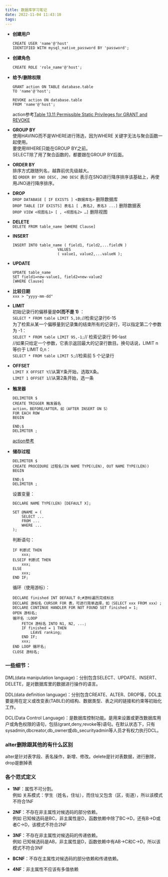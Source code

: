 ```yaml
---
title: 数据库学习笔记
date: 2022-11-04 11:43:10
tags:
---
```


- **创建用户**
    ```
    CREATE USER 'name'@'host' 
    IDENTIFIED WITH mysql_native_password BY 'password';
    ```

- **创建角色**
    ```
    CREATE ROLE 'role_name'@'host';
    ```

- **给予/删除权限**
    ```
    GRANT action ON TABLE database.table
    TO 'name'@'host';

    REVOKE action ON database.table
    FROM 'name'@'host';
    ```
    action参考[Table 13.11 Permissible Static Privileges for GRANT and REVOKE](https://dev.mysql.com/doc/refman/8.0/en/grant.html)

- **GROUP BY**  
使用HAVING而不是WHERE进行筛选，因为WHERE 关键字无法与聚合函数一起使用。  
要使用WHERE只能在GROUP BY之前。  
SELECT除了用了聚合函数的，都要跟在GROUP BY后面。

- **ORDER BY**  
排序方式跟随列名，越靠前优先级越大。  
如 `ORDER BY SNO DESC, JNO DESC` 表示在SNO进行降序排序该基础上，再使用JNO进行降序排序。

- **DROP**  
`DROP DATABASE [ IF EXISTS ] <数据库名>` 删除数据库  
`DROP TABLE [IF EXISTS] 表名1 [ ,表名2, 表名3 ...]` 删除数据表  
`DROP VIEW <视图名1> [ , <视图名2> …]` 删除视图 

- **DELETE**  
`DELETE FROM table_name [WHERE Clause]`

- **INSERT**  
    ```
    INSERT INTO table_name ( field1, field2,...fieldN )
                        VALUES
                        ( value1, value2,...valueN );
    ```

- **UPDATE**  
    ```
    UPDATE table_name 
    SET field1=new-value1, field2=new-value2
    [WHERE Clause]
    ```

- **比较日期**  
`xxx > "yyyy-mm-dd"`

- **LIMIT**  
初始记录行的偏移量是**0(而不是 1)** ：  
`SELECT * FROM table LIMIT 5,10;`//检索记录行6-15  
为了检索从某一个偏移量到记录集的结束所有的记录行，可以指定第二个参数为 -1：  
`SELECT * FROM table LIMIT 95,-1;`// 检索记录行 96-last  
//如果只给定一个参数，它表示返回最大的记录行数目。换句话说，LIMIT n 等价于 LIMIT 0,n：  
`SELECT * FROM table LIMIT 5;`//检索前 5 个记录行

- **OFFSET**  
`LIMIT X OFFSET Y`//从第Y条开始，选取X条。  
`LIMIT 1 OFFSET 1`//从第2条开始，选一条

- **触发器**
    ```
    DELIMITER $
    CREATE TRIGGER 触发器名
    action，BEFORE/AFTER，如（AFTER INSERT ON S）
    FOR EACH ROW
    BEGIN

    END;$
    DELIMITER ;
    ```
    [action参考](https://dev.mysql.com/doc/refman/8.0/en/trigger-syntax.html)

- **储存过程**  
    ```mysql
    DELIMITER $
    CREATE PROCEDURE 过程名(IN NAME TYPE(LEN), OUT NAME TYPE(LEN))
    BEGIN

    END;$
    DELIMITER ;
    ```
    设置变量：
    ```mysql
    DECLARE NAME TYPE(LEN) [DEFAULT X];
    ```
    ```mysql
    SET @NAME = (
        SELECT ...
        FROM ...
        WHERE ...
    );
    ```
    判断语句：
    ```mysql
    IF 判断式 THEN
        xxx;
    ELSEIF 判断式 THEN
        xxx;
    ELSE
        xxx;
    END IF;
    ```
    循环（使用游标）：
    ```mysql
    DECLARE finished INT DEFAULT 0;#游标遍历完成标志
    DECLARE 游标名 CURSOR FOR 表，可进行简单选择，如（SELECT xxx FROM xxx）;
    DECLARE CONTINUE HANDLER FOR NOT FOUND SET finished = 1;
    OPEN 游标名;
    循环名 :LOOP
        FETCH 游标名 INTO N1, N2, ...;
        IF finished = 1 THEN
            LEAVE ranking;
        END IF;
        xxx;
    END LOOP 循环名;
    CLOSE 游标名;
    ```


### 一些细节：  
DML(data manipulation language)：分别包含SELECT、UPDATE、INSERT、DELETE，是对数据库里的数据进行操作的语言。

DDL(data definition language)：分别包含CREATE、ALTER、DROP等，DDL主要是用在定义或改变表(TABLE)的结构、数据类型、表之间的链接和约束等初始化工作。

DCL(Data Control Language)：是数据库控制功能。是用来设置或更改数据库用户或角色权限的语句，包括(grant,deny,revoke等)语句。在默认状态下，只有sysadmin,dbcreator,db_owner或db_securityadmin等人员才有权力执行DCL。  

### alter删除跟其他的有什么区别  
alter是针对表字段、表名操作，新增、修改。delete是针对表数据，进行删除，drop是删掉表  

### 各个范式定义
- **1NF**：属性不可分割。  
例如 关系模式：学生（姓名，住址），而住址又包含（区，街道），所以该模式不符合1NF

- **2NF**：不存在非主属性对候选码的部分依赖。  
例如 已知候选码是BC，非主属性是D，函数依赖中除了BC->D，还有B->D或者C->D，该模式不符合2NF

- **3NF**：不存在非主属性对候选码的传递依赖。  
例如 已知候选码是AB，非主属性是D，函数依赖中有AB->C和C->D，所以该模式不符合3NF

- **BCNF**：不存在主属性对候选码的部分依赖和传递依赖。  
  
- **4NF**：非主属性不应该有多值依赖